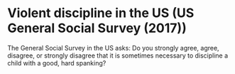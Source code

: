 # Violent discipline in the US (US General Social Survey (2017))

The General Social Survey in the US asks: Do you strongly agree, agree, disagree, or strongly disagree that it is sometimes necessary to discipline a child with a good, hard spanking? 